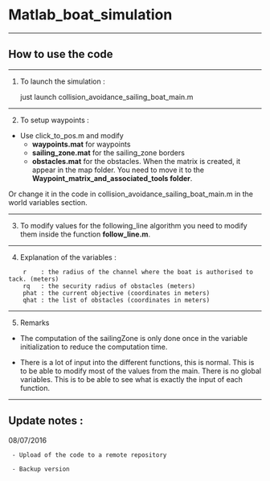 # Matlab_boat_simulation

___________

## How to use the code
___________

1. To launch the simulation : 

	 just launch collision_avoidance_sailing_boat_main.m
___________

2. To setup waypoints :

 * Use click_to_pos.m and modify
   - **waypoints.mat** for waypoints
   - **sailing_zone.mat** for the sailing_zone borders
   - **obstacles.mat** for the obstacles. When the matrix is created, it appear in the map folder. You need to move it to the **Waypoint_matrix_and_associated_tools folder**.

  Or change it in the code in collision_avoidance_sailing_boat_main.m in the world variables section.
___________

3. To modify values for the following_line algorithm you need to modify them inside the function **follow_line.m**.
___________

4. Explanation of the variables : 
```
    r    : the radius of the channel where the boat is authorised to tack. (meters)  
    rq   : the security radius of obstacles (meters)  
    phat : the current objective (coordinates in meters)  
    qhat : the list of obstacles (coordinates in meters)  
```
___________

5.  Remarks

- The computation of the sailingZone is only done once in the variable initialization to reduce the computation time.

- There is a lot of input into the different functions, this is normal. This is to be able to modify most of the values from the main. There is no global variables. This is to be able to see what is exactly the input of each function.
	
___________

## Update notes : 
	
08/07/2016 

	 - Upload of the code to a remote repository

     - Backup version
